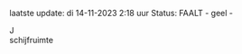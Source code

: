 laatste update: 
di 14-11-2023  2:18   uur 
Status: FAALT - geel - 
<div class="service R">J</div><div class="service Y">schijfruimte</div>